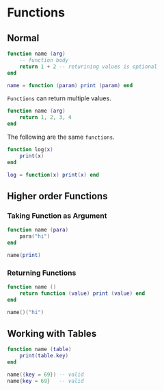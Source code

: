 # Functions

## Normal

```lua
function name (arg)
	-- function body
	return 1 + 2 -- returining values is optional
end
```

```lua
name = function (param) print (param) end
```

`Functions` can return multiple values.

```lua
function name (arg)
	return 1, 2, 3, 4
end
```

The following are the same `functions`.

```lua
function log(x)
	print(x)
end

log = function(x) print(x) end
```

## Higher order Functions

### Taking Function as Argument

```lua
function name (para)
	para("hi")
end

name(print)
```

### Returning Functions

```lua
function name () 
	return function (value) print (value) end
end

name()("hi")
```

## Working with Tables

```lua
function name (table)
	print(table.key)
end

name({key = 69}) -- valid
name{key = 69}   -- valid
```